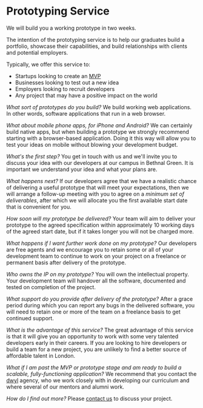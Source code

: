 # Prototyping Service

We will build you a working prototype in two weeks.

The intention of the prototyping service is to help our graduates build a portfolio, showcase their capabilities, and build relationships with clients and potential employers. 

Typically, we offer this service to:

+ Startups looking to create an [MVP](http://en.wikipedia.org/wiki/Minimum_viable_product)
+ Businesses looking to test out a new idea
+ Employers looking to recruit developers
+ Any project that may have a positive impact on the world

*What sort of prototypes do you build?*
We build working web applications. In other words, software applications that run in a web browser.

*What about mobile phone apps, for iPhone and Android?*
We can certainly build native apps, but when building a prototype we strongly recommend starting with a browser-based application. Doing it this way will allow you to test your ideas on mobile without blowing your development budget.

*What's the first step?*
You get in touch with us and we'll invite you to discuss your idea with our developers at our campus in Bethnal Green. It is important we understand your idea and what your plans are.

*What happens next?*
If our developers agree that we have a realistic chance of delivering a useful prototype that will meet your expectations, then we will arrange a follow-up meeting with you to agree on a *minimum set of deliverables*, after which we will allocate you the first available start date that is convenient for you.

*How soon will my prototype be delivered?*
Your team will aim to deliver your prototype to the agreed specification within approximately 10 working days of the agreed start date, but if it takes longer you will not be charged more.

*What happens if I want further work done on my prototype?*
Our developers are free agents and we encourage you to retain some or all of your development team to continue to work on your project on a freelance or permanent basis after delivery of the prototype.

*Who owns the IP on my prototype?*
You will own the intellectual property. Your development team will handover all the software, documented and tested on completion of the project.

*What support do you provide after delivery of the prototype?*
After a grace period during which you can report any bugs in the delivered software, you will need to retain one or more of the team on a freelance basis to get continued support.

*What is the advantage of this service?*
The great advantage of this service is that it will give you an opportunity to work with some very talented developers early in their careers. If you are looking to hire developers or build a team for a new project, you are unlikely to find a better source of affordable talent in London.

*What if I am past the MVP or prototype stage and am ready to build a scalable, fully-functioning application?*
We recommend that you contact the [dwyl](http://dwyl.io) agency, who we work closely with in developing our curriculum and where several of our mentors and alumni work.

*How do I find out more?*
Please [contact us](#contactsection) to discuss your project.


